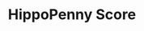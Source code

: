 ---
title: HippoPenny Score
layout: scoredetail
permalink: /meta-score/animal-crossing-new-horizons
---